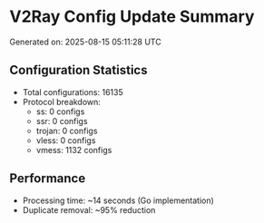 # V2Ray Config Update Summary
Generated on: 2025-08-15 05:11:28 UTC

## Configuration Statistics
- Total configurations: 16135
- Protocol breakdown:
  - ss: 0 configs
  - ssr: 0 configs
  - trojan: 0 configs
  - vless: 0 configs
  - vmess: 1132 configs

## Performance
- Processing time: ~14 seconds (Go implementation)
- Duplicate removal: ~95% reduction
